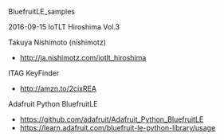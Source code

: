 BluefruitLE_samples

2016-09-15 IoTLT Hiroshima Vol.3

Takuya Nishimoto (nishimotz)

* http://ja.nishimotz.com/iotlt_hiroshima

ITAG KeyFinder

* http://amzn.to/2cixREA

Adafruit Python BluefruitLE

* https://github.com/adafruit/Adafruit_Python_BluefruitLE
* https://learn.adafruit.com/bluefruit-le-python-library/usage
